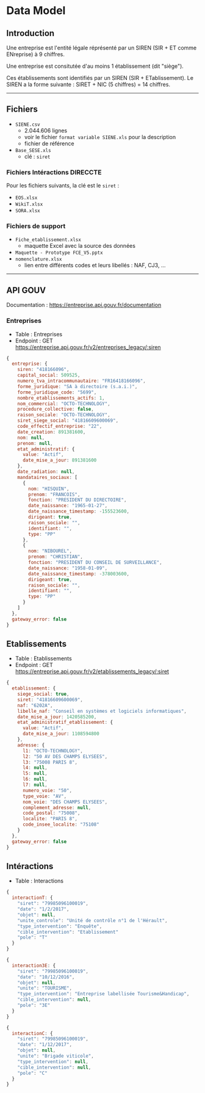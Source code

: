 # Data Model

## Introduction

Une entreprise est l'entité légale réprésenté par un SIREN (SIR + ET comme ENreprise) à 9 chiffres.

Une entreprise est consitutée d'au moins 1 établissement (dit "siège").

Ces établissements sont identifiés par un SIREN (SIR + ETablissement).
Le SIREN a la forme suivante : SIRET + NIC (5 chiffres) = 14 chiffres.

---

## Fichiers

* `SIENE.csv`
  * 2.044.606 lignes
  * voir le fichier `format variable SIENE.xls` pour la description
  * fichier de référence
* `Base_SESE.xls`
  * clé : `siret`

### Fichiers Intéractions DIRECCTE

Pour les fichiers suivants, la clé est le `siret` :
* `EOS.xlsx`
* `WikiT.xlsx`
* `SORA.xlsx`

### Fichiers de support
* `Fiche_etablissement.xlsx`
  * maquette Excel avec la source des données
* `Maquette - Prototype FCE_V5.pptx`
* `nomenclature.xlsx`
  * lien entre différents codes et leurs libellés : NAF, CJ3, ...

---

## API GOUV

Documentation : https://entreprise.api.gouv.fr/documentation

### Entreprises

* Table : Entreprises
* Endpoint : GET https://entreprise.api.gouv.fr/v2/entreprises_legacy/:siren

```javascript
{
  entreprise: {
    siren: "418166096",
    capital_social: 509525,
    numero_tva_intracommunautaire: "FR16418166096",
    forme_juridique: "SA à directoire (s.a.i.)",
    forme_juridique_code: "5699",
    nombre_etablissements_actifs: 1,
    nom_commercial: "OCTO-TECHNOLOGY",
    procedure_collective: false,
    raison_sociale: "OCTO-TECHNOLOGY",
    siret_siege_social: "41816609600069",
    code_effectif_entreprise: "22",
    date_creation: 891381600,
    nom: null,
    prenom: null,
    etat_administratif: {
      value: "Actif",
      date_mise_a_jour: 891381600
    },
    date_radiation: null,
    mandataires_sociaux: [
      {
        nom: "HISQUIN",
        prenom: "FRANCOIS",
        fonction: "PRESIDENT DU DIRECTOIRE",
        date_naissance: "1965-01-27",
        date_naissance_timestamp: -155523600,
        dirigeant: true,
        raison_sociale: "",
        identifiant: "",
        type: "PP"
      },
      {
        nom: "NIBOUREL",
        prenom: "CHRISTIAN",
        fonction: "PRESIDENT DU CONSEIL DE SURVEILLANCE",
        date_naissance: "1958-01-09",
        date_naissance_timestamp: -378003600,
        dirigeant: true,
        raison_sociale: "",
        identifiant: "",
        type: "PP"
      }
    ]
  },
  gateway_error: false
}
```

## Etablissements

* Table : Etablissements
* Endpoint : GET https://entreprise.api.gouv.fr/v2/etablissements_legacy/:siret

```javascript
{
  etablissement: {
    siege_social: true,
    siret: "41816609600069",
    naf: "6202A",
    libelle_naf: "Conseil en systèmes et logiciels informatiques",
    date_mise_a_jour: 1420585200,
    etat_administratif_etablissement: {
      value: "Actif",
      date_mise_a_jour: 1108594800
    },
    adresse: {
      l1: "OCTO-TECHNOLOGY",
      l2: "50 AV DES CHAMPS ELYSEES",
      l3: "75008 PARIS 8",
      l4: null,
      l5: null,
      l6: null,
      l7: null,
      numero_voie: "50",
      type_voie: "AV",
      nom_voie: "DES CHAMPS ELYSEES",
      complement_adresse: null,
      code_postal: "75008",
      localite: "PARIS 8",
      code_insee_localite: "75108"
    }
  },
  gateway_error: false
}
```

## Intéractions

* Table : Interactions

```javascript
{
  interactionT: {
    "siret": "79985096100019",
    "date": "1/2/2017",
    "objet": null,
    "unite_controle": "Unité de contrôle n°1 de l'Hérault",
    "type_intervention": "Enquête",
    "cible_intervention": "Etablissement"
    "pole": "T"
  }
}
```

```javascript
{
  interaction3E: {
    "siret": "79985096100019",
    "date": "10/12/2016",
    "objet": null,
    "unite": "TOURISME",
    "type_intervention": "Entreprise labellisée Tourisme&Handicap",
    "cible_intervention": null,
    "pole": "3E"
  }
}
```

```javascript
{
  interactionC: {
    "siret": "79985096100019",
    "date": "1/12/2017",
    "objet": null,
    "unite": "Brigade viticole",
    "type_intervention": null,
    "cible_intervention": null,
    "pole": "C"
  }
}
```
